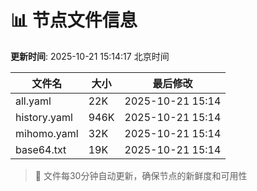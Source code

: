 # 📊 节点文件信息

**更新时间**: 2025-10-21 15:14:17 北京时间

| 文件名 | 大小 | 最后修改 |
|--------|------|----------|
| all.yaml | 22K | 2025-10-21 15:14 |
| history.yaml | 946K | 2025-10-21 15:14 |
| mihomo.yaml | 32K | 2025-10-21 15:14 |
| base64.txt | 19K | 2025-10-21 15:14 |

> 🔄 文件每30分钟自动更新，确保节点的新鲜度和可用性
